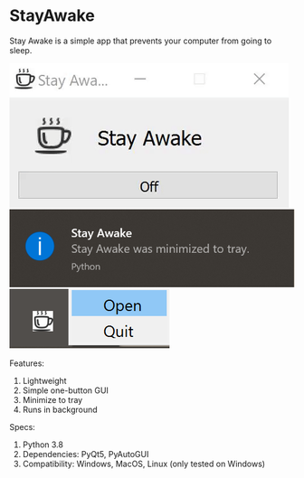 # StayAwake  
Stay Awake is a simple app that prevents your computer from going to sleep.  
  
![](app.gif)  
![](trayMessage.png)  
![](trayMenu.png)  
  
Features:  
  1) Lightweight  
  2) Simple one-button GUI  
  3) Minimize to tray  
  4) Runs in background  
  
Specs:  
  1) Python 3.8  
  2) Dependencies: PyQt5, PyAutoGUI  
  3) Compatibility: Windows, MacOS, Linux (only tested on Windows)  
